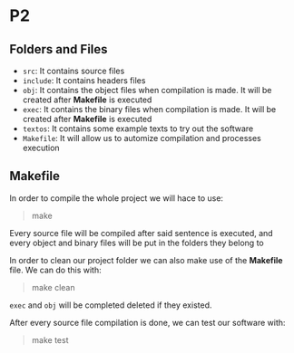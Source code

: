 # P2

## Folders and Files

- `src`: It contains source files
- `include`: It contains headers files
- `obj`: It contains the object files when compilation is made. It will be created after **Makefile** is executed
- `exec`: It contains the binary files when compilation is made. It will be created after **Makefile** is executed
- `textos`: It contains some example texts to try out the software
- `Makefile`: It will allow us to automize compilation and processes execution

## Makefile

In order to compile the whole project we will hace to use:

> make

Every source file will be compiled after said sentence is executed, and every object and binary files will be put in the folders they belong to


In order to clean our project folder we can also make use of the **Makefile** file. We can do this with:

> make clean

`exec` and `obj` will be completed deleted if they existed.


After every source file compilation is done, we can test our software with:

> make test

